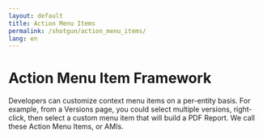 ```yaml
---
layout: default
title: Action Menu Items
permalink: /shotgun/action_menu_items/
lang: en
---
```


# Action Menu Item Framework

Developers can customize context menu items on a per-entity basis. For example, from a Versions page, you could select multiple versions, right-click, then select a custom menu item that will build a PDF Report. We call these Action Menu Items, or AMIs.
